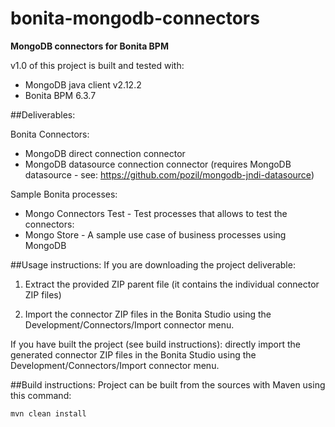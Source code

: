 bonita-mongodb-connectors
=========================
**MongoDB connectors for Bonita BPM**

v1.0 of this project is built and tested with:

- MongoDB java client v2.12.2
- Bonita BPM 6.3.7

##Deliverables:

Bonita Connectors:
- MongoDB direct connection connector
- MongoDB datasource connection connector (requires MongoDB datasource - see: https://github.com/pozil/mongodb-jndi-datasource)

Sample Bonita processes:
- Mongo Connectors Test - Test processes that allows to test the connectors: 
- Mongo Store - A sample use case of business processes using MongoDB


##Usage instructions:
If you are downloading the project deliverable:

1. Extract the provided ZIP parent file (it contains the individual connector ZIP files)

2. Import the connector ZIP files in the Bonita Studio using the Development/Connectors/Import connector menu.

If you have built the project (see build instructions): directly import the generated connector ZIP files in the Bonita Studio using the Development/Connectors/Import connector menu.


##Build instructions:
Project can be built from the sources with Maven using this command:
```
mvn clean install
```
